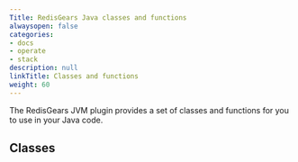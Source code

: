 ```yaml
---
Title: RedisGears Java classes and functions
alwaysopen: false
categories:
- docs
- operate
- stack
description: null
linkTitle: Classes and functions
weight: 60
---
```


The RedisGears JVM plugin provides a set of classes and functions for you to use in your Java code.

## Classes


